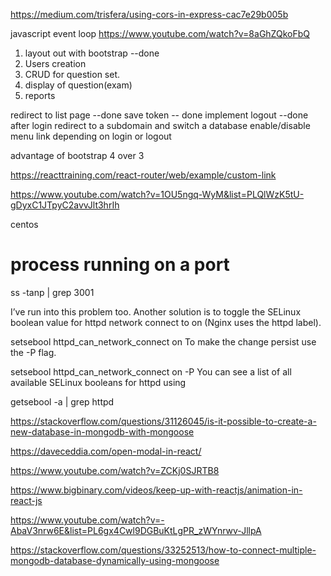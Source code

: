 https://medium.com/trisfera/using-cors-in-express-cac7e29b005b

javascript event loop
https://www.youtube.com/watch?v=8aGhZQkoFbQ  


1. layout out with bootstrap  --done
2. Users creation
3. CRUD for question set.
4. display of question(exam)
5. reports




redirect to list page --done
save token -- done
implement logout --done
after login redirect to a subdomain and switch a database
enable/disable menu link depending on login or logout

advantage of bootstrap 4 over 3




https://reacttraining.com/react-router/web/example/custom-link


https://www.youtube.com/watch?v=1OU5ngq-WyM&list=PLQlWzK5tU-gDyxC1JTpyC2avvJlt3hrIh


centos
# process running on a port
ss -tanp | grep 3001


I’ve run into this problem too. Another solution is to toggle the SELinux boolean value for httpd network connect to on (Nginx uses the httpd label).

setsebool httpd_can_network_connect on
To make the change persist use the -P flag.

setsebool httpd_can_network_connect on -P
You can see a list of all available SELinux booleans for httpd using

getsebool -a | grep httpd



https://stackoverflow.com/questions/31126045/is-it-possible-to-create-a-new-database-in-mongodb-with-mongoose


https://daveceddia.com/open-modal-in-react/

https://www.youtube.com/watch?v=ZCKj0SJRTB8

https://www.bigbinary.com/videos/keep-up-with-reactjs/animation-in-react-js

https://www.youtube.com/watch?v=-AbaV3nrw6E&list=PL6gx4Cwl9DGBuKtLgPR_zWYnrwv-JllpA

https://stackoverflow.com/questions/33252513/how-to-connect-multiple-mongodb-database-dynamically-using-mongoose
